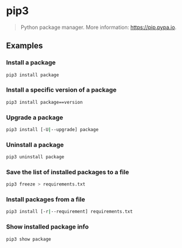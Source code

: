 # pip3

> Python package manager. More information: <https://pip.pypa.io>.

## Examples

### Install a package

```bash
pip3 install package
```

### Install a specific version of a package

```bash
pip3 install package==version
```

### Upgrade a package

```bash
pip3 install [-U|--upgrade] package
```

### Uninstall a package

```bash
pip3 uninstall package
```

### Save the list of installed packages to a file

```bash
pip3 freeze > requirements.txt
```

### Install packages from a file

```bash
pip3 install [-r|--requirement] requirements.txt
```

### Show installed package info

```bash
pip3 show package
```
